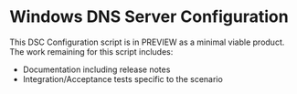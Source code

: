 # Windows DNS Server Configuration

This DSC Configuration script is in PREVIEW
as a minimal viable product.
The work remaining for this script includes:
 
 - Documentation including release notes
 - Integration/Acceptance tests specific to the scenario
